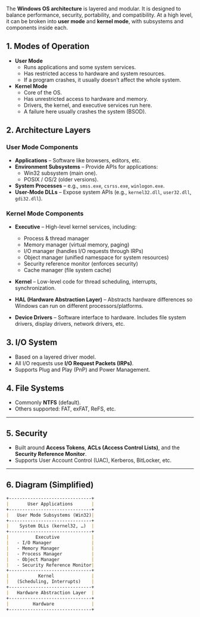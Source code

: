 The **Windows OS architecture** is layered and modular. It is designed to balance performance, security, portability, and compatibility. At a high level, it can be broken into **user mode** and **kernel mode**, with subsystems and components inside each.
## 1. **Modes of Operation**
- **User Mode**
	- Runs applications and some system services.
    - Has restricted access to hardware and system resources.
    - If a program crashes, it usually doesn’t affect the whole system.
- **Kernel Mode**
    - Core of the OS.
    - Has unrestricted access to hardware and memory.
    - Drivers, the kernel, and executive services run here.
    - A failure here usually crashes the system (BSOD).

## 2. **Architecture Layers**

### **User Mode Components**
- **Applications** – Software like browsers, editors, etc.
- **Environment Subsystems** – Provide APIs for applications:
    - Win32 subsystem (main one).
    - POSIX / OS/2 (older versions).
- **System Processes** – e.g., `smss.exe`, `csrss.exe`, `winlogon.exe`.
- **User-Mode DLLs** – Expose system APIs (e.g., `kernel32.dll`, `user32.dll`, `gdi32.dll`).

### **Kernel Mode Components**
- **Executive** – High-level kernel services, including:
    - Process & thread manager
    - Memory manager (virtual memory, paging)
    - I/O manager (handles I/O requests through IRPs)
    - Object manager (unified namespace for system resources)
    - Security reference monitor (enforces security)
    - Cache manager (file system cache)

- **Kernel** – Low-level code for thread scheduling, interrupts, synchronization.
- **HAL (Hardware Abstraction Layer)** – Abstracts hardware differences so Windows can run on different processors/platforms.
- **Device Drivers** – Software interface to hardware. Includes file system drivers, display drivers, network drivers, etc.
## 3. **I/O System**

- Based on a layered driver model.
- All I/O requests use **I/O Request Packets (IRPs)**.
- Supports Plug and Play (PnP) and Power Management.

## 4. **File Systems**

- Commonly **NTFS** (default).
- Others supported: FAT, exFAT, ReFS, etc.

---

## 5. **Security**

- Built around **Access Tokens**, **ACLs (Access Control Lists)**, and the **Security Reference Monitor**.
- Supports User Account Control (UAC), Kerberos, BitLocker, etc.

---

## 6. **Diagram (Simplified)**

``` md
+-------------------------------+
|       User Applications       | 
+-------------------------------+
|   User Mode Subsystems (Win32)|
+-------------------------------+ 
|    System DLLs (kernel32, …)  | 
+-------------------------------+ 
|          Executive            | 
|   - I/O Manager               | 
|   - Memory Manager            | 
|   - Process Manager           | 
|   - Object Manager            | 
|   - Security Reference Monitor| 
+-------------------------------+ 
|           Kernel              | 
|   (Scheduling, Interrupts)    | 
+-------------------------------+ 
|   Hardware Abstraction Layer  | 
+-------------------------------+ 
|         Hardware              | 
+-------------------------------+
```


